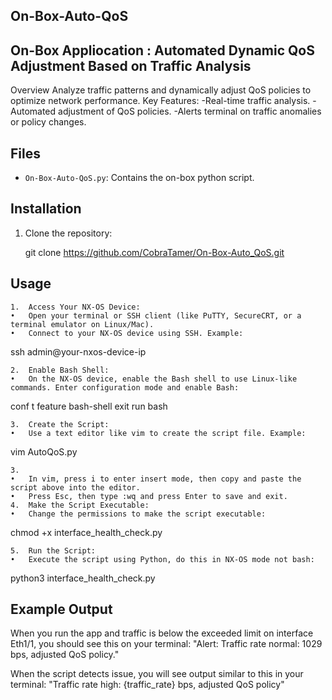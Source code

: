 ## On-Box-Auto-QoS

## On-Box Appliocation : Automated Dynamic QoS Adjustment Based on Traffic Analysis
Overview
Analyze traffic patterns and dynamically adjust QoS policies to optimize network performance.
Key Features:
-Real-time traffic analysis.
-Automated adjustment of QoS policies.
-Alerts terminal on traffic anomalies or policy changes.


## Files

- `On-Box-Auto-QoS.py`: Contains the on-box python script.

## Installation

1. Clone the repository:

    git clone https://github.com/CobraTamer/On-Box-Auto_QoS.git


## Usage


	1.	Access Your NX-OS Device:
	•	Open your terminal or SSH client (like PuTTY, SecureCRT, or a terminal emulator on Linux/Mac).
	•	Connect to your NX-OS device using SSH. Example:

ssh admin@your-nxos-device-ip


	2.	Enable Bash Shell:
	•	On the NX-OS device, enable the Bash shell to use Linux-like commands. Enter configuration mode and enable Bash:

conf t
feature bash-shell
exit
run bash


	3.	Create the Script:
	•	Use a text editor like vim to create the script file. Example:

vim AutoQoS.py

	3.	
	•	In vim, press i to enter insert mode, then copy and paste the script above into the editor.
	•	Press Esc, then type :wq and press Enter to save and exit.
	4.	Make the Script Executable:
	•	Change the permissions to make the script executable:

chmod +x interface_health_check.py


	5.	Run the Script:
	•	Execute the script using Python, do this in NX-OS mode not bash:

python3 interface_health_check.py




## Example Output

When you run the app and traffic is below the exceeded limit on interface Eth1/1, you should see this on your terminal: 
"Alert: Traffic rate normal: 1029 bps, adjusted QoS policy."

When the script detects issue, you will see output similar to this in your terminal:
"Traffic rate high: {traffic_rate} bps, adjusted QoS policy"

 